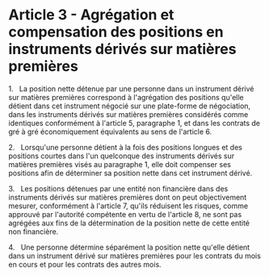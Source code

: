 # Article 3 - Agrégation et compensation des positions en instruments dérivés sur matières premières


1.   La position nette détenue par une personne dans un instrument dérivé sur matières premières correspond à l'agrégation des positions qu'elle détient dans cet instrument négocié sur une plate-forme de négociation, dans les instruments dérivés sur matières premières considérés comme identiques conformément à l'article 5, paragraphe 1, et dans les contrats de gré à gré économiquement équivalents au sens de l'article 6.

2.   Lorsqu'une personne détient à la fois des positions longues et des positions courtes dans l'un quelconque des instruments dérivés sur matières premières visés au paragraphe 1, elle doit compenser ses positions afin de déterminer sa position nette dans cet instrument dérivé.

3.   Les positions détenues par une entité non financière dans des instruments dérivés sur matières premières dont on peut objectivement mesurer, conformément à l'article 7, qu'ils réduisent les risques, comme approuvé par l'autorité compétente en vertu de l'article 8, ne sont pas agrégées aux fins de la détermination de la position nette de cette entité non financière.

4.   Une personne détermine séparément la position nette qu'elle détient dans un instrument dérivé sur matières premières pour les contrats du mois en cours et pour les contrats des autres mois.
